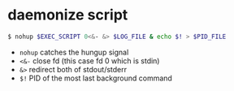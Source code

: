 # daemonize script

```bash
$ nohup $EXEC_SCRIPT 0<&- &> $LOG_FILE & echo $! > $PID_FILE
```

* `nohup` catches the hungup signal
* `<&-` close fd (this case fd 0 which is stdin)
* `&>` redirect both of stdout/stderr
* `$!` PID of the most last background command
